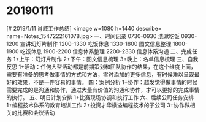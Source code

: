 # 20190111

[# 2019/1/11 肖威工作总结]
<image w=1080 h=1440 describe= name=Notes_1547222161078.jpg>
一、时间记录
0730-0930 洗漱吃饭
0930-1200 宣讲幻灯片制作
1200-1330 吃饭休息
1330-1800 图文信息整理
1800-1900 吃饭休息
1900-2200 信息体系整理
2200-2330 信息体系沟通
二、完成任务
1+上午：幻灯片制作
2+下午：图文信息梳理
3+晚上：名单信息梳理
三、自我反思
1+活动：任何大型活动都是前期策划和团队协作的结果，在这个维度上面，需要有准备的思考做事情的方式和方法，零时添加的更多信息，有时候难以呈现最好的效果，不是一件容易的事情。
四：案例分析
1+协作：越发觉得做事情的时候需要完成的是沟通和协作，通过大量有价值的沟通和协作，才可以更好的完成事情的执行。
五、明日计划安排
1+比赛现场协调和执行工作
六、后续公司任务安排
1+编程技术体系的教育培训工作
2+投资才华横溢编程技术的子公司
3+协作做相关的比赛和会议活动

